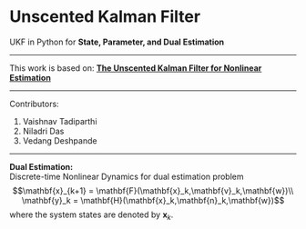 # Unscented Kalman Filter
UKF in Python for **State, Parameter, and Dual Estimation**
****
This work is based on:
**[The Unscented Kalman Filter for Nonlinear Estimation]( https://www.seas.harvard.edu/courses/cs281/papers/unscented.pdf)**
****
Contributors:
1. Vaishnav Tadiparthi
2. Niladri Das
3. Vedang Deshpande
****
**Dual Estimation:**<br />
Discrete-time Nonlinear Dynamics for dual estimation problem
$$\mathbf{x}_{k+1} = \mathbf{F}(\mathbf{x}_k,\mathbf{v}_k,\mathbf{w})\\
  \mathbf{y}_k = \mathbf{H}(\mathbf{x}_k,\mathbf{n}_k,\mathbf{w})$$
where the system states are denoted by $\mathbf{x}_k$.
